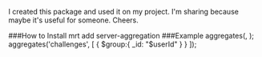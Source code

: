 I created this package and used it on my project. I'm sharing because maybe it's useful for someone. Cheers.

###How to Install
    mrt add server-aggregation
###Example
    aggregates(<collection name>, <pipeline>);
    aggregates('challenges', [
        {
            $group:{
                _id: "$userId"
            }
        }
    ]);
